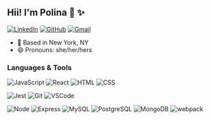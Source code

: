 
## Hii! I'm Polina 👋 :sparkles:

[![LinkedIn](https://img.shields.io/badge/polinachebanenko%20-%230077B5.svg?&style=flat-square&logo=linkedin&logoColor=white&link=https://www.linkedin.com/in/polinachebanenko/)](https://www.linkedin.com/in/polinachebanenko/)
[![GitHub](https://img.shields.io/badge/polinachebanenko%20-%23121011.svg?&style=flat-square&logo=github&logoColor=white&link=https://github.com/apoolinaria)](https://github.com/apoolinaria)
[![Gmail](https://img.shields.io/badge/polinachebanenko%20-%23D14836.svg?&style=flat-square&logo=gmail&logoColor=white&link=mailto:chebanenkopolina@gmail.com)](mailto:chebanenkopolina@gmail.com)

- :round_pushpin: Based in New York, NY
- :smile: Pronouns: she/her/hers

### Languages & Tools
![JavaScript](https://img.shields.io/badge/JavaScript%20-%23323330.svg?&style=flat-square&logo=javascript&logoColor=%23F7DF1E)
![React](https://img.shields.io/badge/React%20-%2320232a.svg?&style=flat-square&logo=react&logoColor=%2361DAFB)
![HTML](https://img.shields.io/badge/HTML5%20-%23E34F26.svg?&style=flat-square&logo=html5&logoColor=white)
![CSS](https://img.shields.io/badge/CSS3%20-%231572B6.svg?&style=flat-square&logo=css3&logoColor=white)

![Jest](https://img.shields.io/badge/Jest%20-%23C21325.svg?&style=flat-square&logo=Jest&logoColor=white)
![Git](https://img.shields.io/badge/Git%20-%23F05033.svg?&style=flat-square&logo=git&logoColor=white)
![VSCode](https://img.shields.io/badge/VS%20Code%20-%23007ACC.svg?&style=flat-square&logo=visual-studio-code&logoColor=white)

![Node](https://img.shields.io/badge/Node.js%20-%2343853D.svg?&style=flat-square&logo=node.js&logoColor=white)
![Express](https://img.shields.io/badge/Express%20-%23404d59.svg?&style=flat-square)
![MySQL](https://img.shields.io/badge/MySQL-%2300f.svg?&style=flat-square&logo=mysql&logoColor=white)
![PostgreSQL](https://img.shields.io/badge/PostgreSQL-%23316192.svg?&style=flat-square&logo=postgresql&logoColor=white)
![MongoDB](https://img.shields.io/badge/MongoDB-%234ea94b.svg?&style=flat-square&logo=mongodb&logoColor=white)
![webpack](https://img.shields.io/badge/webpack%20-%238DD6F9.svg?&style=flat-square&logo=webpack&logoColor=black)

